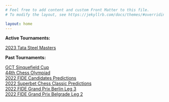 ```yaml
---
# Feel free to add content and custom Front Matter to this file.
# To modify the layout, see https://jekyllrb.com/docs/themes/#overriding-theme-defaults

layout: home
---
```

**Active Tournaments:**

[2023 Tata Steel Masters][2023-tata]


**Past Tournaments:**

[GCT Sinquefield Cup][2022-sinquefield]<br>
[44th Chess Olympiad][2022-olympiad]<br>
[2022 FIDE Candidates Predictions][2022-candidates] <br>
[2022 Superbet Chess Classic Predictions][2022-superbet-classic] <br>
[2022 FIDE Grand Prix Berlin Leg 3][2022-gp-berlin] <br>
[2022 FIDE Grand Prix Belgrade Leg 2][2022-gp-belgrade] <br>

[2023-tata]: /tournaments/2023-Tata-Steel-Masters-Chess-Tournament/index.md
[2022-sinquefield]: tournaments/2022-GCT-Sinquefield-Cup//index.md
[2022-candidates]: tournaments/2022-candidates-tournament/index.md
[2022-superbet-classic]: tournaments/2022-superbet-chess-classic-romania/index.md
[2022-gp-berlin]: tournament/2022/03/22/FIDE-Grand-Prix-Berlin-Odds-Final-Leg.html
[2022-gp-belgrade]: tournament/2022/03/01/Belgrade-Grand-Prix-Updated-Odds-Day-1.html
[2022-olympiad]: tournaments/2022-44th-chess-olympiad-chennai/
